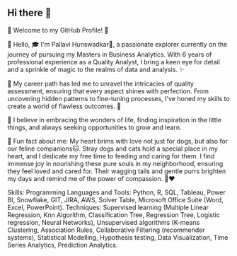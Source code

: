 ## Hi there 👋

🌟 Welcome to my GitHub Profile! 🌟

👋 Hello, 🎓 I'm Pallavi Hunswadkar🌸, a passionate explorer currently on the journey of pursuing my Masters in Business Analytics. With 6 years of professional experience as a Quality Analyst, I bring a keen eye for detail and a sprinkle of magic to the realms of data and analysis. ✨

💼 My career path has led me to unravel the intricacies of quality assessment, ensuring that every aspect shines with perfection. From uncovering hidden patterns to fine-tuning processes, I've honed my skills to create a world of flawless outcomes. 🌟

🍁 I believe in embracing the wonders of life, finding inspiration in the little things, and always seeking opportunities to grow and learn.

🐶 Fun fact about me: My heart brims with love not just for dogs, but also for our feline companions🐱. Stray dogs and cats hold a special place in my heart, and I dedicate my free time to feeding and caring for them. I find immense joy in nourishing these pure souls in my neighborhood, ensuring they feel loved and cared for. Their wagging tails and gentle purrs brighten my days and remind me of the power of compassion. 🐾❤️

Skills:
Programming Languages and Tools: Python, R, SQL, Tableau, Power BI, Snowflake, GIT, JIRA, AWS, Solver Table, Microsoft Office Suite (Word, Excel, PowerPoint).
Techniques: Supervised learning (Multiple Linear Regression, Knn Algorithm, Classification Tree, Regression Tree, Logistic regression, Neural Networks), Unsupervised algorithms (K-means Clustering, Association Rules, Collaborative Filtering (recommender systems), Statistical Modelling, Hypothesis testing, Data Visualization, Time Series Analytics, Prediction Analytics.

